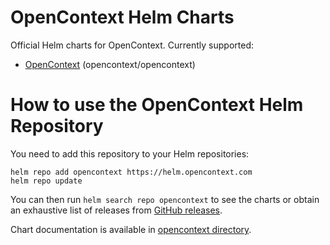 # OpenContext Helm Charts

Official Helm charts for OpenContext. Currently supported:
<!-- Keep full URL links to repo files because this README syncs from main to gh-pages.  -->
- [OpenContext](https://github.com/opencontextinc/opencontext-helm/blob/main/charts/opencontext/README.md) (opencontext/opencontext) 

# How to use the OpenContext Helm Repository

You need to add this repository to your Helm repositories:

```shell
helm repo add opencontext https://helm.opencontext.com
helm repo update
```

You can then run `helm search repo opencontext` to see the charts or obtain an exhaustive list of releases from [GitHub releases](https://github.com/opencontextinc/opencontext-helm/releases).

<!-- Keep full URL links to repo files because this README syncs from main to gh-pages.  -->
Chart documentation is available in [opencontext directory](https://github.com/opencontextinc/opencontext-helm/blob/main/charts/opencontext/README.md).

